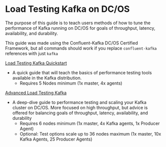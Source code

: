 # Load Testing Kafka on DC/OS

The purpose of this guide is to teach users methods of how to tune the performance of Kafka running on DC/OS for goals of throughput, latency, availability, and durability.

This guide was made using the Confluent-Kafka DC/OS Certified Framework, but all commands should work if you replace `confluent-kafka` references with just `kafka`

[Load Testing Kafka Quickstart](https://github.com/ably77/DCOS-Kafka-Performance/blob/master/Quickstart.md)
- A quick guide that will teach the basics of performance testing tools available in the Kafka distribution. 
	- Requires 5 Nodes minimum (1x master, 4x agents)

[Advanced Load Testing Kafka](https://github.com/ably77/DCOS-Kafka-Performance/blob/master/AdvancedTuning.md)
- A deep-dive guide to performance testing and scaling your Kafka cluster on DC/OS. More focused on high throughput, but advice is offered for balancing goals of throughput, latency, availability, and durability
	- Requires 6 nodes minimum (1x master, 4x Kafka agents, 1x Producer Agent)
	- Optional: Test options scale up to 36 nodes maximum (1x master, 10x Kafka Agents, 25 Producer Agents)
